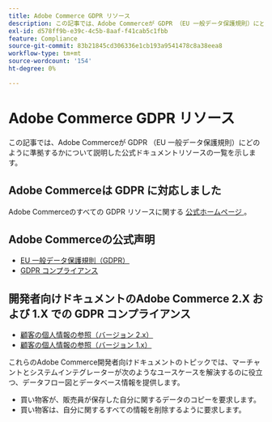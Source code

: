 ```yaml
---
title: Adobe Commerce GDPR リソース
description: この記事では、Adobe Commerceが GDPR （EU 一般データ保護規則）にどのように準拠するかについて説明した公式ドキュメントリソースの一覧を示します。
exl-id: d578ff9b-e39c-4c5b-8aaf-f41cab5c1fbb
feature: Compliance
source-git-commit: 83b21845cd306336e1cb193a9541478c8a38eea8
workflow-type: tm+mt
source-wordcount: '154'
ht-degree: 0%

---
```


# Adobe Commerce GDPR リソース

この記事では、Adobe Commerceが GDPR （EU 一般データ保護規則）にどのように準拠するかについて説明した公式ドキュメントリソースの一覧を示します。

## Adobe Commerceは GDPR に対応しました

Adobe Commerceのすべての GDPR リソースに関する [ 公式ホームページ ](https://business.adobe.com/privacy/general-data-protection-regulation.html)。

## Adobe Commerceの公式声明

* [EU 一般データ保護規則（GDPR）](/docs/commerce-operations/security-and-compliance/privacy/gdpr.html)
* [GDPR コンプライアンス](/docs/commerce-admin/start/compliance/privacy/compliance-gdpr.html)

## 開発者向けドキュメントのAdobe Commerce 2.X および 1.X での GDPR コンプライアンス

* [顧客の個人情報の参照（バージョン 2.x）](/docs/commerce-operations/security-and-compliance/reference/data-m2.html)
* [顧客の個人情報の参照（バージョン 1.x）](/docs/commerce-operations/security-and-compliance/reference/data-m1.html)

これらのAdobe Commerce開発者向けドキュメントのトピックでは、マーチャントとシステムインテグレーターが次のようなユースケースを解決するのに役立つ、データフロー図とデータベース情報を提供します。

* 買い物客が、販売員が保存した自分に関するデータのコピーを要求します。
* 買い物客は、自分に関するすべての情報を削除するように要求します。

